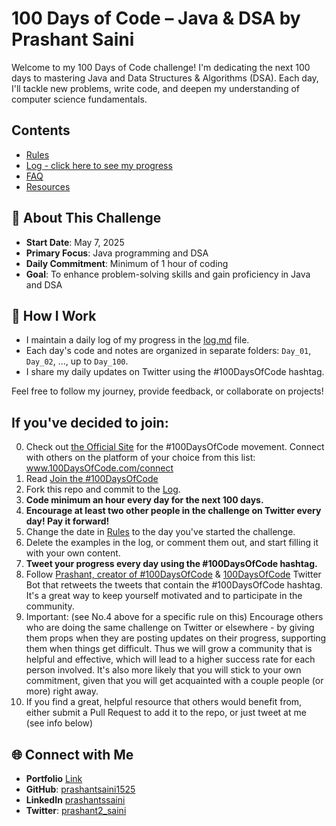 # 100 Days of Code – Java & DSA by Prashant Saini

Welcome to my 100 Days of Code challenge! I'm dedicating the next 100 days to mastering Java and Data Structures & Algorithms (DSA). Each day, I'll tackle new problems, write code, and deepen my understanding of computer science fundamentals.

## Contents

- [Rules](rules.md)
- [Log - click here to see my progress](log.md)
- [FAQ](FAQ.md)
- [Resources](resources.md)

## 🚀 About This Challenge

- **Start Date**: May 7, 2025
- **Primary Focus**: Java programming and DSA
- **Daily Commitment**: Minimum of 1 hour of coding
- **Goal**: To enhance problem-solving skills and gain proficiency in Java and DSA

## 📝 How I Work

- I maintain a daily log of my progress in the [log.md](log.md) file.
- Each day's code and notes are organized in separate folders: `Day_01`, `Day_02`, ..., up to `Day_100`.
- I share my daily updates on Twitter using the #100DaysOfCode hashtag.

Feel free to follow my journey, provide feedback, or collaborate on projects!

## If you've decided to join:

0.  Check out [the Official Site](http://100daysofcode.com/) for the #100DaysOfCode movement. Connect with others on the platform of your choice from this list: www.100DaysOfCode.com/connect
1.  Read [Join the #100DaysOfCode](https://medium.freecodecamp.com/join-the-100daysofcode-556ddb4579e4)
2.  Fork this repo and commit to the [Log](log.md).
3.  **Code minimum an hour every day for the next 100 days.**
4.  **Encourage at least two other people in the challenge on Twitter every day! Pay it forward!**
5.  Change the date in [Rules](rules.md) to the day you've started the challenge.
6.  Delete the examples in the log, or comment them out, and start filling it with your own content.
7.  **Tweet your progress every day using the #100DaysOfCode hashtag.**
8.  Follow [Prashant, creator of #100DaysOfCode](https://x.com/Prashan5888989) & [100DaysOfCode](https://twitter.com/_100DaysOfCode) Twitter Bot that retweets the tweets that contain the #100DaysOfCode hashtag. It's a great way to keep yourself motivated and to participate in the community.
9.  Important: (see No.4 above for a specific rule on this) Encourage others who are doing the same challenge on Twitter or elsewhere - by giving them props when they are posting updates on their progress, supporting them when things get difficult. Thus we will grow a community that is helpful and effective, which will lead to a higher success rate for each person involved. It's also more likely that you will stick to your own commitment, given that you will get acquainted with a couple people (or more) right away.
10. If you find a great, helpful resource that others would benefit from, either submit a Pull Request to add it to the repo, or just tweet at me (see info below)

## 🌐 Connect with Me

- **Portfolio** [Link](https://prashant-pi.vercel.app/)
- **GitHub**: [prashantsaini1525](https://github.com/prashantsaini1525)
- **LinkedIn** [prashantssaini](www.linkedin.com/in/prashantssaini)
- **Twitter**: [prashant2_saini](https://x.com/prashant2_saini)